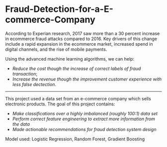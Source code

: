 # Fraud-Detection-for-a-E-commerce-Company

According to Experian research, 2017 saw more than a 30 percent increase in ecommerce fraud attacks compared to 2016. Key drivers of this change include a rapid expansion in the ecommerce market, increased spend in digital channels, and the rise of mobile payments. 

Using the advanced machine learning algorithms, we can help:
* _Reduce the cost though the increase of correct labels of fraud transaction_; 
* _Increase the revenue though the improvement customer experience with less false dectection_.
---------------------------------
This project used a data set from an e-commerce company which sells electronic products.
The goal of this project contains:
* _Make classifications over a highly imbalanced (roughly 100:1) data set_
* _Perform correct feature engineering to extract more information from the data_
* _Made actionable recommendations for fraud detection system design_

Model used: Logistic Regression, Random Forest, Gradient Boosting
